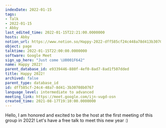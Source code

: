 ```yaml
---
indexDate: 2022-01-15
tags:
- Talk
- 2022-01-15
- Abby
last_edited_time: 2022-01-15T22:21:00.0000000
hosts: Abby
notion_url: https://www.notion.so/Happy-2022-dff585cf24c448a78d413b30708b0767
object: page
talktime: 2022-01-15T22:00:00.0000000
software: Google Meet
sign_up_here: "Just come \U0001F642"
name: Happy 2022!
parent_database_id: e9339446-880f-4ef0-8ad7-8ad1f507dded
title: Happy 2022!
archived: false
parent_type: database_id
id: dff585cf-24c4-48a7-8d41-3b30708b0767
language_level: intermediate to advanced
meeting_link: https://meet.google.com/ijn-vugd-osn
created_time: 2021-08-17T19:10:00.0000000
---
```


Hello, I am honored and excited to be the host at the first meeting of this group in 2022! Let's have a free talk to meet this new year :)





